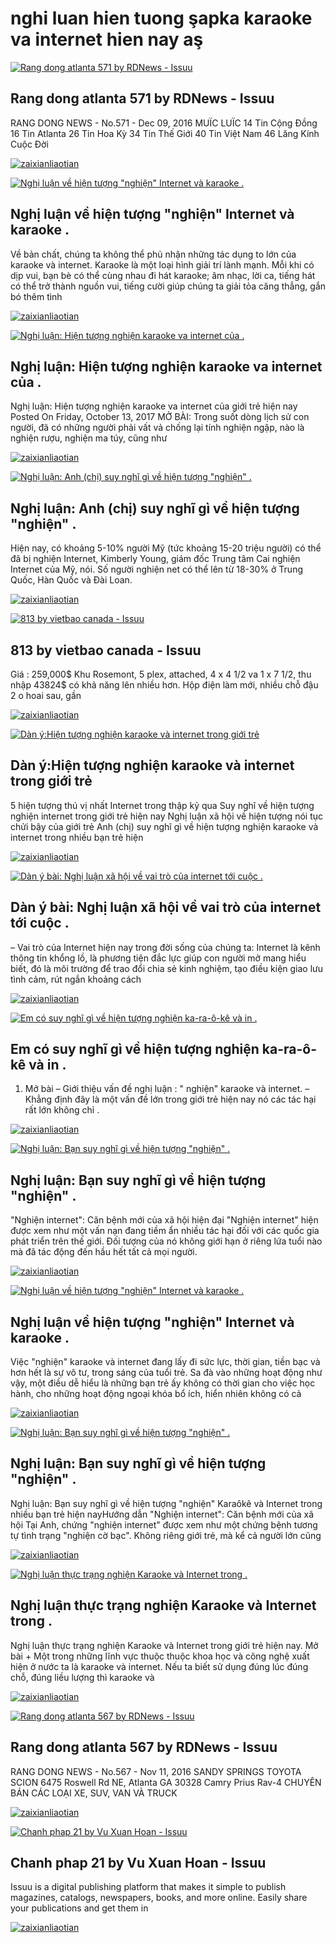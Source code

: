 # nghi luan hien tuong şapka karaoke va internet hien nay aş
<a href="https://mnn.zoosnet.net/LR/Chatpre.aspx?id=MNN94995150&p=https://topgrinding.com/" target="_blank">![Rang dong atlanta 571 by RDNews - Issuu](https://github.com/technlg/images/blob/main/5.jpg)</a>
## Rang dong atlanta 571 by RDNews - Issuu
RANG DONG NEWS - No.571 - Dec 09, 2016 MUÏC LUÏC 14 Tin Cộng Đồng 16 Tin Atlanta 26 Tin Hoa Kỳ 34 Tin Thế Giới 40 Tin Việt Nam 46 Lăng Kính Cuộc Đời 
<a href="https://mnn.zoosnet.net/LR/Chatpre.aspx?id=MNN94995150&p=https://topgrinding.com/" target="_blank"><img src="https://github.com/technlg/images/raw/main/chat11.jpg" alt="zaixianliaotian"/></a><a href="//whatsapp.shibangsoft.com/WhatsApp.php" ><img src="https://github.com/technlg/images/raw/main/chat11.png" alt=""></a>
<a href="https://mnn.zoosnet.net/LR/Chatpre.aspx?id=MNN94995150&p=https://topgrinding.com/" target="_blank">![Nghị luận về hiện tượng "nghiện" Internet và karaoke .](https://github.com/technlg/images/blob/main/38.jpg)</a>
## Nghị luận về hiện tượng "nghiện" Internet và karaoke .
Về bản chất, chúng ta không thể phủ nhận những tác dụng to lớn của karaoke và internet. Karaoke là một loại hình giải trí lành mạnh. Mỗi khi có dịp vui, bạn bè có thể cùng nhau đi hát karaoke; âm nhạc, lời ca, tiếng hát có thể trở thành nguồn vui, tiếng cười giúp chúng ta giải tỏa căng thẳng, gắn bó thêm tình 
<a href="https://mnn.zoosnet.net/LR/Chatpre.aspx?id=MNN94995150&p=https://topgrinding.com/" target="_blank"><img src="https://github.com/technlg/images/raw/main/chat11.jpg" alt="zaixianliaotian"/></a><a href="//whatsapp.shibangsoft.com/WhatsApp.php" ><img src="https://github.com/technlg/images/raw/main/chat11.png" alt=""></a>
<a href="https://mnn.zoosnet.net/LR/Chatpre.aspx?id=MNN94995150&p=https://topgrinding.com/" target="_blank">![Nghị luận: Hiện tượng nghiện karaoke va internet của .](https://github.com/technlg/images/blob/main/66.jpg)</a>
## Nghị luận: Hiện tượng nghiện karaoke va internet của .
Nghị luận: Hiện tượng nghiện karaoke va internet của giới trẻ hiện nay Posted On Friday, October 13, 2017 MỞ BÀI: Trong suốt dòng lịch sử con người, đã có những người phải vất vả chống lại tính nghiện ngập, nào là nghiện rượu, nghiện ma túy, cũng như 
<a href="https://mnn.zoosnet.net/LR/Chatpre.aspx?id=MNN94995150&p=https://topgrinding.com/" target="_blank"><img src="https://github.com/technlg/images/raw/main/chat11.jpg" alt="zaixianliaotian"/></a><a href="//whatsapp.shibangsoft.com/WhatsApp.php" ><img src="https://github.com/technlg/images/raw/main/chat11.png" alt=""></a>
<a href="https://mnn.zoosnet.net/LR/Chatpre.aspx?id=MNN94995150&p=https://topgrinding.com/" target="_blank">![Nghị luận: Anh (chị) suy nghĩ gì về hiện tượng "nghiện" .](https://github.com/technlg/images/blob/main/31.jpg)</a>
## Nghị luận: Anh (chị) suy nghĩ gì về hiện tượng "nghiện" .
Hiện nay, có khoảng 5-10% người Mỹ (tức khoảng 15-20 triệu người) có thể đã bị nghiện Internet, Kimberly Young, giám đốc Trung tâm Cai nghiện Internet của Mỹ, nói. Số người nghiện net có thể lên từ 18-30% ở Trung Quốc, Hàn Quốc và Đài Loan.
<a href="https://mnn.zoosnet.net/LR/Chatpre.aspx?id=MNN94995150&p=https://topgrinding.com/" target="_blank"><img src="https://github.com/technlg/images/raw/main/chat11.jpg" alt="zaixianliaotian"/></a><a href="//whatsapp.shibangsoft.com/WhatsApp.php" ><img src="https://github.com/technlg/images/raw/main/chat11.png" alt=""></a>
<a href="https://mnn.zoosnet.net/LR/Chatpre.aspx?id=MNN94995150&p=https://topgrinding.com/" target="_blank">![813 by vietbao canada - Issuu](https://github.com/technlg/images/blob/main/41.jpg)</a>
## 813 by vietbao canada - Issuu
Giá : 259,000$  Khu Rosemont, 5 plex, attached, 4 x 4 1/2 va 1 x 7 1/2, thu nhập 43824$ có khả năng lên nhiều hơn. Hộp điện làm mới, nhiều chỗ đậu 2 o hoai sau, gần 
<a href="https://mnn.zoosnet.net/LR/Chatpre.aspx?id=MNN94995150&p=https://topgrinding.com/" target="_blank"><img src="https://github.com/technlg/images/raw/main/chat11.jpg" alt="zaixianliaotian"/></a><a href="//whatsapp.shibangsoft.com/WhatsApp.php" ><img src="https://github.com/technlg/images/raw/main/chat11.png" alt=""></a>
<a href="https://mnn.zoosnet.net/LR/Chatpre.aspx?id=MNN94995150&p=https://topgrinding.com/" target="_blank">![Dàn ý:Hiện tượng nghiện karaoke và internet trong giới trẻ](https://github.com/technlg/images/blob/main/42.jpg)</a>
## Dàn ý:Hiện tượng nghiện karaoke và internet trong giới trẻ
5 hiện tượng thú vị nhất Internet trong thập kỷ qua Suy nghĩ về hiện tượng nghiện internet trong giới trẻ hiện nay Nghị luận xã hội về hiện tượng nói tục chửi bậy của giới trẻ Anh (chị) suy nghĩ gì về hiện tượng nghiện karaoke và internet trong nhiều bạn trẻ hiện
<a href="https://mnn.zoosnet.net/LR/Chatpre.aspx?id=MNN94995150&p=https://topgrinding.com/" target="_blank"><img src="https://github.com/technlg/images/raw/main/chat11.jpg" alt="zaixianliaotian"/></a><a href="//whatsapp.shibangsoft.com/WhatsApp.php" ><img src="https://github.com/technlg/images/raw/main/chat11.png" alt=""></a>
<a href="https://mnn.zoosnet.net/LR/Chatpre.aspx?id=MNN94995150&p=https://topgrinding.com/" target="_blank">![Dàn ý bài: Nghị luận xã hội về vai trò của internet tới cuộc .](https://github.com/technlg/images/blob/main/34.jpg)</a>
## Dàn ý bài: Nghị luận xã hội về vai trò của internet tới cuộc .
– Vai trò của Internet hiện nay trong đời sống của chúng ta: Internet là kênh thông tin khổng lồ, là phương tiện đắc lực giúp con người mở mang hiểu biết, đó là môi trường để trao đổi chia sẻ kinh nghiệm, tạo điều kiện giao lưu tình cảm, rút ngắn khoảng cách 
<a href="https://mnn.zoosnet.net/LR/Chatpre.aspx?id=MNN94995150&p=https://topgrinding.com/" target="_blank"><img src="https://github.com/technlg/images/raw/main/chat11.jpg" alt="zaixianliaotian"/></a><a href="//whatsapp.shibangsoft.com/WhatsApp.php" ><img src="https://github.com/technlg/images/raw/main/chat11.png" alt=""></a>
<a href="https://mnn.zoosnet.net/LR/Chatpre.aspx?id=MNN94995150&p=https://topgrinding.com/" target="_blank">![Em có suy nghĩ gì về hiện tượng nghiện ka-ra-ô-kê và in .](https://github.com/technlg/images/blob/main/56.jpg)</a>
## Em có suy nghĩ gì về hiện tượng nghiện ka-ra-ô-kê và in .
1. Mở bài – Giới thiệu vấn đề nghị luận : " nghiện" karaoke và internet. – Khẳng định đây là một vấn đề lớn trong giới trẻ hiện nay nó các tác hại rất lớn không chỉ .
<a href="https://mnn.zoosnet.net/LR/Chatpre.aspx?id=MNN94995150&p=https://topgrinding.com/" target="_blank"><img src="https://github.com/technlg/images/raw/main/chat11.jpg" alt="zaixianliaotian"/></a><a href="//whatsapp.shibangsoft.com/WhatsApp.php" ><img src="https://github.com/technlg/images/raw/main/chat11.png" alt=""></a>
<a href="https://mnn.zoosnet.net/LR/Chatpre.aspx?id=MNN94995150&p=https://topgrinding.com/" target="_blank">![Nghị luận: Bạn suy nghĩ gì về hiện tượng "nghiện" .](https://github.com/technlg/images/blob/main/53.jpg)</a>
## Nghị luận: Bạn suy nghĩ gì về hiện tượng "nghiện" .
"Nghiện internet": Căn bệnh mới của xã hội hiện đại "Nghiện internet" hiện được xem như một vấn nạn đang tiềm ẩn nhiều tác hại đối với các quốc gia phát triển trên thế giới. Đối tượng của nó không giới hạn ở riêng lứa tuổi nào mà đã tác động đến hầu hết tất cả mọi người.
<a href="https://mnn.zoosnet.net/LR/Chatpre.aspx?id=MNN94995150&p=https://topgrinding.com/" target="_blank"><img src="https://github.com/technlg/images/raw/main/chat11.jpg" alt="zaixianliaotian"/></a><a href="//whatsapp.shibangsoft.com/WhatsApp.php" ><img src="https://github.com/technlg/images/raw/main/chat11.png" alt=""></a>
<a href="https://mnn.zoosnet.net/LR/Chatpre.aspx?id=MNN94995150&p=https://topgrinding.com/" target="_blank">![Nghị luận về hiện tượng "nghiện" Internet và karaoke .](https://github.com/technlg/images/blob/main/4.jpg)</a>
## Nghị luận về hiện tượng "nghiện" Internet và karaoke .
Việc "nghiện" karaoke và internet đang lấy đi sức lực, thời gian, tiền bạc và hơn hết là sự vô tư, trong sáng của tuổi trẻ. Sa đà vào những hoạt động như vậy, một điều dễ hiểu là những bạn trẻ ấy không có thời gian cho việc học hành, cho những hoạt động ngoại khóa bổ ích, hiển nhiên không có cả 
<a href="https://mnn.zoosnet.net/LR/Chatpre.aspx?id=MNN94995150&p=https://topgrinding.com/" target="_blank"><img src="https://github.com/technlg/images/raw/main/chat11.jpg" alt="zaixianliaotian"/></a><a href="//whatsapp.shibangsoft.com/WhatsApp.php" ><img src="https://github.com/technlg/images/raw/main/chat11.png" alt=""></a>
<a href="https://mnn.zoosnet.net/LR/Chatpre.aspx?id=MNN94995150&p=https://topgrinding.com/" target="_blank">![Nghị luận: Bạn suy nghĩ gì về hiện tượng "nghiện" .](https://github.com/technlg/images/blob/main/27.jpg)</a>
## Nghị luận: Bạn suy nghĩ gì về hiện tượng "nghiện" .
Nghị luận: Bạn suy nghĩ gì về hiện tượng "nghiện" Karaôkê và Internet trong nhiều bạn trẻ hiện nayHướng dẫn "Nghiện internet": Căn bệnh mới của xã hội Tại Anh, chứng "nghiện internet" được xem như một chứng bệnh tương tự tình trạng "nghiện cờ bạc". Không riêng giới trẻ, mà kể cả người lớn cũng 
<a href="https://mnn.zoosnet.net/LR/Chatpre.aspx?id=MNN94995150&p=https://topgrinding.com/" target="_blank"><img src="https://github.com/technlg/images/raw/main/chat11.jpg" alt="zaixianliaotian"/></a><a href="//whatsapp.shibangsoft.com/WhatsApp.php" ><img src="https://github.com/technlg/images/raw/main/chat11.png" alt=""></a>
<a href="https://mnn.zoosnet.net/LR/Chatpre.aspx?id=MNN94995150&p=https://topgrinding.com/" target="_blank">![Nghị luận thực trạng nghiện Karaoke và Internet trong .](https://github.com/technlg/images/blob/main/44.jpg)</a>
## Nghị luận thực trạng nghiện Karaoke và Internet trong .
Nghị luận thực trạng nghiện Karaoke và Internet trong giới trẻ hiện nay. Mở bài + Một trong những lĩnh vực thuộc thuộc khoa học và công nghệ xuất hiện ở nước ta là karaoke và internet. Nếu ta biết sử dụng đúng lúc đúng chỗ, đúng liều lượng thì karaoke và 
<a href="https://mnn.zoosnet.net/LR/Chatpre.aspx?id=MNN94995150&p=https://topgrinding.com/" target="_blank"><img src="https://github.com/technlg/images/raw/main/chat11.jpg" alt="zaixianliaotian"/></a><a href="//whatsapp.shibangsoft.com/WhatsApp.php" ><img src="https://github.com/technlg/images/raw/main/chat11.png" alt=""></a>
<a href="https://mnn.zoosnet.net/LR/Chatpre.aspx?id=MNN94995150&p=https://topgrinding.com/" target="_blank">![Rang dong atlanta 567 by RDNews - Issuu](https://github.com/technlg/images/blob/main/52.jpg)</a>
## Rang dong atlanta 567 by RDNews - Issuu
RANG DONG NEWS - No.567 - Nov 11, 2016 SANDY SPRINGS TOYOTA SCION 6475 Roswell Rd NE, Atlanta GA 30328 Camry Prius Rav-4 CHUYÊN BÁN CÁC LOẠI XE, SUV, VAN VÀ TRUCK 
<a href="https://mnn.zoosnet.net/LR/Chatpre.aspx?id=MNN94995150&p=https://topgrinding.com/" target="_blank"><img src="https://github.com/technlg/images/raw/main/chat11.jpg" alt="zaixianliaotian"/></a><a href="//whatsapp.shibangsoft.com/WhatsApp.php" ><img src="https://github.com/technlg/images/raw/main/chat11.png" alt=""></a>
<a href="https://mnn.zoosnet.net/LR/Chatpre.aspx?id=MNN94995150&p=https://topgrinding.com/" target="_blank">![Chanh phap 21 by Vu Xuan Hoan - Issuu](https://github.com/technlg/images/blob/main/64.jpg)</a>
## Chanh phap 21 by Vu Xuan Hoan - Issuu
Issuu is a digital publishing platform that makes it simple to publish magazines, catalogs, newspapers, books, and more online. Easily share your publications and get them in 
<a href="https://mnn.zoosnet.net/LR/Chatpre.aspx?id=MNN94995150&p=https://topgrinding.com/" target="_blank"><img src="https://github.com/technlg/images/raw/main/chat11.jpg" alt="zaixianliaotian"/></a><a href="//whatsapp.shibangsoft.com/WhatsApp.php" ><img src="https://github.com/technlg/images/raw/main/chat11.png" alt=""></a>
